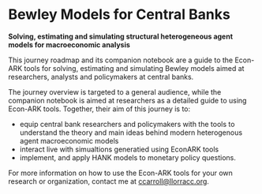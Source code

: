 # Bewley Models for Central Banks

**Solving, estimating and simulating structural heterogeneous agent models for macroeconomic analysis**


This journey roadmap and its companion notebook are a guide to the Econ-ARK tools for solving, estimating and simulating Bewley models aimed at researchers, analysts and policymakers at central banks. 

The journey overview is targeted to a general audience, while the companion 
notebook is aimed at researchers as a detailed guide to using Econ-ARK tools. Together, their aim of this journey is to:
-  equip central bank researchers and policymakers with the tools to understand the theory and main ideas behind modern heterogenous agent macroeconomic models
- interact live with simualtions generatied using EconARK tools
- implement, and apply HANK models to monetary policy questions.

For more information on how to use the Econ-ARK tools for your own research or organization, contact me at ccarroll@llorracc.org. 







